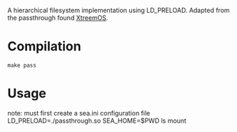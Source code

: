 A hierarchical filesystem implementation using LD_PRELOAD. Adapted from the passthrough found [XtreemOS](https://github.com/xtreemfs/xtreemfs).

# Compilation

`make pass`

# Usage

note: must first create a sea.ini configuration file
LD_PRELOAD=./passthrough.so SEA_HOME=$PWD ls mount
